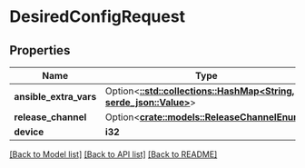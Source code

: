 # DesiredConfigRequest

## Properties

Name | Type | Description | Notes
------------ | ------------- | ------------- | -------------
**ansible_extra_vars** | Option<[**::std::collections::HashMap<String, serde_json::Value>**](serde_json::Value.md)> |  | [optional]
**release_channel** | Option<[**crate::models::ReleaseChannelEnum**](ReleaseChannelEnum.md)> |  | [optional]
**device** | **i32** |  | 

[[Back to Model list]](../README.md#documentation-for-models) [[Back to API list]](../README.md#documentation-for-api-endpoints) [[Back to README]](../README.md)


